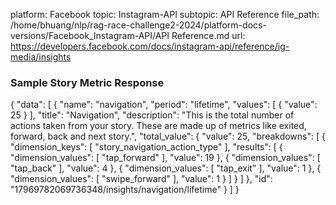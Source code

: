 platform: Facebook
topic: Instagram-API
subtopic: API Reference
file_path: /home/bhuang/nlp/rag-race-challenge2-2024/platform-docs-versions/Facebook_Instagram-API/API Reference.md
url: https://developers.facebook.com/docs/instagram-api/reference/ig-media/insights


### Sample Story Metric Response

{
  "data": \[
    {
      "name": "navigation",
      "period": "lifetime",
      "values": \[
        {
          "value": 25
        }
      \],
      "title": "Navigation",
      "description": "This is the total number of actions taken from your story. These are made up of metrics like exited, forward, back and next story.",
      "total\_value": {
        "value": 25,
        "breakdowns": \[
          {
            "dimension\_keys": \[
              "story\_navigation\_action\_type"
            \],
            "results": \[
              {
                "dimension\_values": \[
                  "tap\_forward"
                \],
                "value": 19
              },
              {
                "dimension\_values": \[
                  "tap\_back"
                \],
                "value": 4
              },
              {
                "dimension\_values": \[
                  "tap\_exit"
                \],
                "value": 1
              },
              {
                "dimension\_values": \[
                  "swipe\_forward"
                \],
                "value": 1
              }
            \]
          }
        \]
      },
      "id": "17969782069736348/insights/navigation/lifetime"
    }
  \]
}